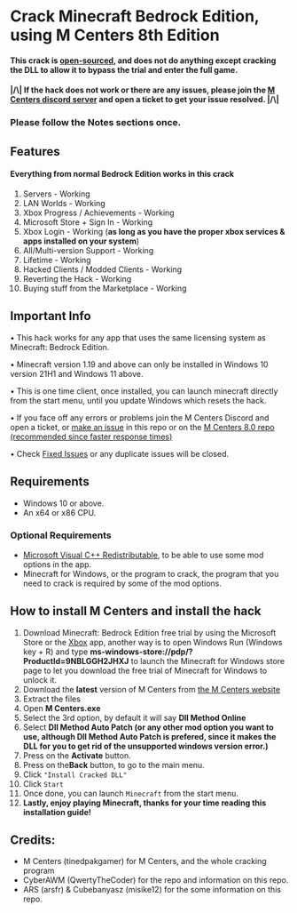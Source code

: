 # Crack Minecraft Bedrock Edition, using M Centers 8th Edition

#### This crack is [open-sourced](https://github.com/tinedpakgamer/M-Centers-8.0), and does not do anything except cracking the DLL to allow it to bypass the trial and enter the full game.

#### |/\\|   If the hack does not work or there are any issues, please join the [M Centers discord server](https://dsc.gg/mcenters) and open a ticket to get your issue resolved.  |/\\|

### Please follow the Notes sections once.

## Features
#### Everything from normal Bedrock Edition works in this crack
1. Servers - Working
2. LAN Worlds - Working
3. Xbox Progress / Achievements - Working
4. Microsoft Store + Sign In - Working
5. Xbox Login - Working (**as long as you have the proper xbox services & apps installed on your system**)
6. All/Multi-version Support - Working
7. Lifetime - Working
8. Hacked Clients / Modded Clients - Working
9. Reverting the Hack - Working
10. Buying stuff from the Marketplace - Working

## Important Info
• This hack works for any app that uses the same licensing system as Minecraft: Bedrock Edition.

• Minecraft version 1.19 and above can only be installed in Windows 10 version 21H1 and Windows 11 above.

• This is one time client, once installed, you can launch minecraft directly from the start menu, until you update Windows which resets the hack.

• If you face off any errors or problems join the M Centers Discord and open a ticket, or [make an issue](https://github.com/QwertyTheCoder/Minecraft-bedrock-cracked/issues) in this repo or on the [M Centers 8.0 repo (recommended since faster response times)](https://github.com/tinedpakgamer/M-Centers-8.0)

• Check [Fixed Issues](https://github.com/QwertyTheCoder/Minecraft-bedrock-cracked/issues?q=label%3Adocumentation) or any duplicate issues will be closed.

## Requirements

  - Windows 10 or above.
  - An x64 or x86 CPU.

### Optional Requirements
  - [Microsoft Visual C++ Redistributable](https://aka.ms/vs/17/release/vc_redist.x64.exe), to be able to use some mod options in the app.
  - Minecraft for Windows, or the program to crack, the program that you need to crack is required by some of the mod options.

<h2>How to install M Centers and install the hack</h2>
<ol>
    <li>Download Minecraft: Bedrock Edition free trial by using the Microsoft Store or the <a href="https://www.xbox.com/games/store/minecraft-for-windows/9NBLGGH2JHXJ">Xbox</a> app, another way is to open Windows Run (Windows key + R) and type <strong>ms-windows-store://pdp/?ProductId=9NBLGGH2JHXJ</strong> to launch the Minecraft for Windows store page to let you download the free trial of Minecraft for Windows to unlock it.</li>
    <li>Download the <strong>latest</strong> version of M Centers from <a href="https://mcenters.net/Downloads/M-Centers-8th-Edition/">the M Centers website</a></li>
    <li>Extract the files</li>
    <li>Open <strong>M Centers.exe</strong></li>
    <li>Select the 3rd option, by default it will say <strong>Dll Method Online</strong></li>
    <li>Select <strong>Dll Method Auto Patch (or any other mod option you want to use, although Dll Method Auto Patch is prefered, since it makes the DLL for you to get rid of the unsupported windows version error.)</strong></li>
    <li>Press on the <strong>Activate</strong> button.</li>
    <li>Press on the<strong>Back</strong> button, to go to the main menu.</li>
    <li>Click <code>"Install Cracked DLL"</code></li>
    <li>Click <code>Start</code></li>
    <li>Once done, you can launch <code>Minecraft</code> from the start menu.</li>  
    <li><strong>Lastly, enjoy playing Minecraft, thanks for your time reading this installation guide!</strong></li>  
</ol>

## Credits:

- M Centers (tinedpakgamer) for M Centers, and the whole cracking program
- CyberAWM (QwertyTheCoder) for the repo and information on this repo.
- ARS (arsfr) & Cubebanyasz (misike12) for the some information on this repo. 
